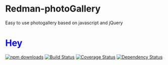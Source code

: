 # Redman-photoGallery
Easy to use photogallery based on javascript and jQuery

<h1 style='color:blue !important'>Hey</h1>
<p>
<a target="_blank" rel="noopener noreferrer" href="#"><img src="https://camo.githubusercontent.com/d2b50e6a9f621be7350a3f2b68e64f48ccfe7c50/68747470733a2f2f696d672e736869656c64732e696f2f6e706d2f64742f72656163742d70686f746f2d67616c6c6572792e737667" alt="npm downloads" data-canonical-src="https://img.shields.io/npm/dt/react-photo-gallery.svg" style="max-width:100%;"></a>
<a href="#"><img src="https://camo.githubusercontent.com/f2973900752fdbcc941377c8494b7f1bde0bc939/68747470733a2f2f7472617669732d63692e6f72672f6e657074756e69616e2f72656163742d70686f746f2d67616c6c6572792e7376673f6272616e63683d6d6173746572" alt="Build Status" data-canonical-src="https://travis-ci.org/neptunian/react-photo-gallery.svg?branch=master" style="max-width:100%;"></a>
<a href="#" rel="nofollow"><img src="https://camo.githubusercontent.com/59ec49c64212448dc7bc81568d8d48077639719d/68747470733a2f2f636f766572616c6c732e696f2f7265706f732f6769746875622f6e657074756e69616e2f72656163742d70686f746f2d67616c6c6572792f62616467652e7376673f6272616e63683d6d6173746572" alt="Coverage Status" data-canonical-src="https://coveralls.io/repos/github/neptunian/react-photo-gallery/badge.svg?branch=master" style="max-width:100%;"></a>
<a href="#" rel="nofollow"><img src="https://camo.githubusercontent.com/893d9d49cf6697cd20474cb2c27fdd7ff077a04e/68747470733a2f2f64617669642d646d2e6f72672f6e657074756e69616e2f72656163742d70686f746f2d67616c6c6572792e737667" alt="Dependency Status" data-canonical-src="https://david-dm.org/neptunian/react-photo-gallery.svg" style="max-width:100%;"></a>
</p>
